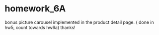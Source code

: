 # homework_6A
bonus picture carousel implemented in the product detail page. ( done in hw5, count towards hw6a)
thanks!
